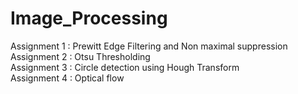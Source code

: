 # Image_Processing

Assignment 1 : Prewitt Edge Filtering and Non maximal suppression <br />
Assignment 2 : Otsu Thresholding <br />
Assignment 3 : Circle detection using Hough Transform <br />
Assignment 4 : Optical flow <br />
